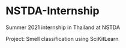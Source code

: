 # NSTDA-Internship

Summer 2021 internship in Thailand at NSTDA

Project: Smell classification using SciKitLearn

